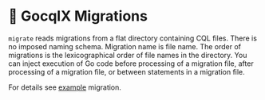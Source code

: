 # 🚀 GocqlX Migrations

`migrate` reads migrations from a flat directory containing CQL files.
There is no imposed naming schema. Migration name is file name.
The order of migrations is the lexicographical order of file names in the directory. 
You can inject execution of Go code before processing of a migration file, after processing of a migration file, or between statements in a migration file.

For details see [example](example) migration.